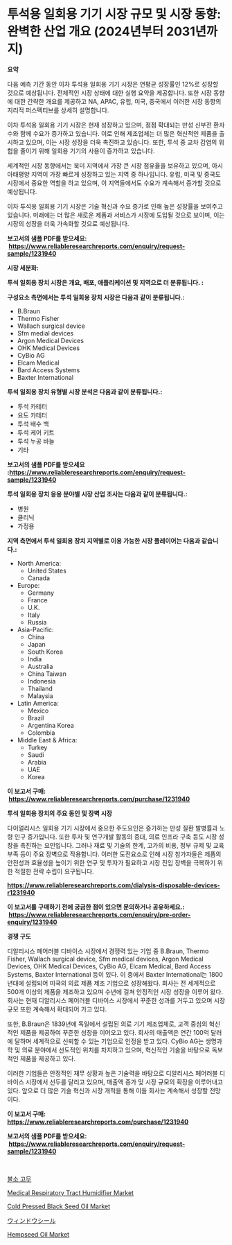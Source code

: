 <p><h1>투석용 일회용 기기 시장 규모 및 시장 동향: 완벽한 산업 개요 (2024년부터 2031년까지)</h1></p><p><strong>요약</strong></p>
<p><p>다음 예측 기간 동안 이차 투석용 일회용 기기 시장은 연평균 성장률인 12%로 성장할 것으로 예상됩니다. 전체적인 시장 상태에 대한 실행 요약을 제공합니다. 또한 시장 동향에 대한 간략한 개요를 제공하고 NA, APAC, 유럽, 미국, 중국에서 이러한 시장 동향의 지리적 퍼스펙티브를 상세히 설명합니다.</p><p>이차 투석용 일회용 기기 시장은 현재 성장하고 있으며, 점점 확대되는 만성 신부전 환자 수와 함께 수요가 증가하고 있습니다. 이로 인해 제조업체는 더 많은 혁신적인 제품을 출시하고 있으며, 이는 시장 성장을 더욱 촉진하고 있습니다. 또한, 투석 중 교차 감염의 위험을 줄이기 위해 일회용 기기의 사용이 증가하고 있습니다.</p><p>세계적인 시장 동향에서는 북미 지역에서 가장 큰 시장 점유율을 보유하고 있으며, 아시아태평양 지역이 가장 빠르게 성장하고 있는 지역 중 하나입니다. 유럽, 미국 및 중국도 시장에서 중요한 역할을 하고 있으며, 이 지역들에서도 수요가 계속해서 증가할 것으로 예상됩니다.</p><p>이차 투석용 일회용 기기 시장은 기술 혁신과 수요 증가로 인해 높은 성장률을 보여주고 있습니다. 미래에는 더 많은 새로운 제품과 서비스가 시장에 도입될 것으로 보이며, 이는 시장의 성장을 더욱 가속화할 것으로 예상됩니다.</p></p>
<p><strong>보고서의 샘플 PDF를 받으세요: &nbsp;<a href="https://www.reliableresearchreports.com/enquiry/request-sample/1231940">https://www.reliableresearchreports.com/enquiry/request-sample/1231940</a></strong></p>
<p><strong>시장 세분화:</strong></p>
<p><strong> 투석 일회용 장치 시장은 개요, 배포, 애플리케이션 및 지역으로 더 분류됩니다. :</strong></p>
<p><strong>구성요소 측면에서는 투석 일회용 장치 시장은 다음과 같이 분류됩니다.:</strong></p>
<p><ul><li>B.Braun</li><li>Thermo Fisher</li><li>Wallach surgical device</li><li>Sfm medial devices</li><li>Argon Medical Devices</li><li>OHK Medical Devices</li><li>CyBio AG</li><li>Elcam Medical</li><li>Bard Access Systems</li><li>Baxter International</li></ul></p>
<p><strong> 투석 일회용 장치 유형별 시장 분석은 다음과 같이 분류됩니다.:</strong></p>
<p><ul><li>투석 카테터</li><li>요도 카테터</li><li>투석 배수 백</li><li>투석 케어 키트</li><li>투석 누공 바늘</li><li>기타</li></ul></p>
<p><strong>보고서의 샘플 PDF를 받으세요 :<a href="https://www.reliableresearchreports.com/enquiry/request-sample/1231940">https://www.reliableresearchreports.com/enquiry/request-sample/1231940</a></strong></p>
<p><strong> 투석 일회용 장치 응용 분야별 시장 산업 조사는 다음과 같이 분류됩니다.:</strong></p>
<p><ul><li>병원</li><li>클리닉</li><li>가정용</li></ul></p>
<p><strong>지역 측면에서 투석 일회용 장치 지역별로 이용 가능한 시장 플레이어는 다음과 같습니다.:</strong></p>
<p><ul>
    <li>
        North America:
        <ul>
            <li>United States</li>
            <li>Canada</li>
        </ul>
    </li>
    <li>
        Europe:
        <ul>
            <li>Germany</li>
            <li>France</li>
            <li>U.K.</li>
            <li>Italy</li>
            <li>Russia</li>
        </ul>
    </li>
    <li>
        Asia-Pacific:
        <ul>
            <li>China</li>
            <li>Japan</li>
            <li>South Korea</li>
            <li>India</li>
            <li>Australia</li>
            <li>China Taiwan</li>
            <li>Indonesia</li>
            <li>Thailand</li>
            <li>Malaysia</li>
        </ul>
    </li>
    <li>
        Latin America:
        <ul>
            <li>Mexico</li>
            <li>Brazil</li>
            <li>Argentina Korea</li>
            <li>Colombia</li>
        </ul>
    </li>
    <li>
        Middle East & Africa:
        <ul>
            <li>Turkey</li>
            <li>Saudi</li>
            <li>Arabia</li>
            <li>UAE</li>
            <li>Korea</li>
        </ul>
    </li>
    </ul></p>
<p><strong>이 보고서 구매: &nbsp;<a href="https://www.reliableresearchreports.com/purchase/1231940">https://www.reliableresearchreports.com/purchase/1231940</a></strong></p>
<p><strong>투석 일회용 장치의 주요 동인 및 장벽 시장</strong></p>
<p><p>다이얼리시스 일회용 기기 시장에서 중요한 주도요인은 증가하는 만성 질환 발병률과 노령 인구 증가입니다. 또한 투자 및 연구개발 활동의 증대, 의료 인프라 구축 등도 시장 성장을 촉진하는 요인입니다. 그러나 재료 및 기술의 한계, 고가의 비용, 정부 규제 및 교육 부족 등이 주요 장벽으로 작용합니다. 이러한 도전요소로 인해 시장 참가자들은 제품의 안전성과 효율성을 높이기 위한 연구 및 투자가 필요하고 시장 진입 장벽을 극복하기 위한 적절한 전략 수립이 요구됩니다.</p></p>
<p><strong><a href="https://www.reliableresearchreports.com/dialysis-disposable-devices-r1231940">https://www.reliableresearchreports.com/dialysis-disposable-devices-r1231940</a></strong></p>
<p><strong>이 보고서를 구매하기 전에 궁금한 점이 있으면 문의하거나 공유하세요.: &nbsp;<a href="https://www.reliableresearchreports.com/enquiry/pre-order-enquiry/1231940">https://www.reliableresearchreports.com/enquiry/pre-order-enquiry/1231940</a></strong></p>
<p><strong>경쟁 구도</strong></p>
<p><p>디알리시스 페어러블 디바이스 시장에서 경쟁력 있는 기업 중 B.Braun, Thermo Fisher, Wallach surgical device, Sfm medical devices, Argon Medical Devices, OHK Medical Devices, CyBio AG, Elcam Medical, Bard Access Systems, Baxter International 등이 있다. 이 중에서 Baxter International는 1800년대에 설립되어 미국의 의료 제품 제조 기업으로 성장해왔다. 회사는 전 세계적으로 500개 이상의 제품을 제조하고 있으며 수년에 걸쳐 안정적인 시장 성장을 이루어 왔다. 회사는 현재 디알리시스 페어러블 디바이스 시장에서 꾸준한 성과를 거두고 있으며 시장 규모 또한 계속해서 확대되어 가고 있다.</p><p>또한, B.Braun은 1839년에 독일에서 설립된 의료 기기 제조업체로, 고객 중심의 혁신적인 제품을 제공하여 꾸준한 성장을 이어오고 있다. 회사의 매출액은 연간 100억 달러에 달하며 세계적으로 신뢰할 수 있는 기업으로 인정을 받고 있다. CyBio AG는 생명과학 및 의료 분야에서 선도적인 위치를 차지하고 있으며, 혁신적인 기술을 바탕으로 독보적인 제품을 제공하고 있다.</p><p>이러한 기업들은 안정적인 재무 상황과 높은 기술력을 바탕으로 디알리시스 페어러블 디바이스 시장에서 선두를 달리고 있으며, 매출액 증가 및 시장 규모의 확장을 이루어내고 있다. 앞으로 더 많은 기술 혁신과 시장 개척을 통해 이들 회사는 계속해서 성장할 전망이다.</p></p>
<p><strong>이 보고서 구매: &nbsp; <a href="https://www.reliableresearchreports.com/purchase/1231940">https://www.reliableresearchreports.com/purchase/1231940</a></strong></p>
<p><strong>보고서의 샘플 PDF를 받으세요: &nbsp;<a href="https://www.reliableresearchreports.com/enquiry/request-sample/1231940">https://www.reliableresearchreports.com/enquiry/request-sample/1231940</a></strong><strong></strong></p>
<p>&nbsp;</p>
<p><p><a href="https://github.com/trmesnao7959541/Market-Research-Report-List-1/blob/main/144740722254.md">불소 고무</a></p><p><a href="https://github.com/sonuprakash1/Market-Research-Report-List-2/blob/main/medical-respiratory-tract-humidifier-market.md">Medical Respiratory Tract Humidifier Market</a></p><p><a href="https://issuu.com/reportprime-2/docs/cold-pressed-black-seed-oil-market-size-2030.pptx">Cold Pressed Black Seed Oil Market</a></p><p><a href="https://medium.com/@stephengrant2015/%E7%AA%93%E5%B0%81%E3%81%98%E8%BE%BC%E3%82%81%E5%B8%82%E5%A0%B4%E8%AA%BF%E6%9F%BB%E3%83%AC%E3%83%9D%E3%83%BC%E3%83%88-%E3%81%9D%E3%81%AE%E6%AD%B4%E5%8F%B2%E3%81%A8%E4%BA%88%E6%B8%AC2024%E5%B9%B4%E3%81%8B%E3%82%892031%E5%B9%B4-a81cb8190400">ウィンドウシール</a></p><p><a href="https://issuu.com/reportprime-2/docs/hempseed-oil-market-size-2030.pptx">Hempseed Oil Market</a></p></p>